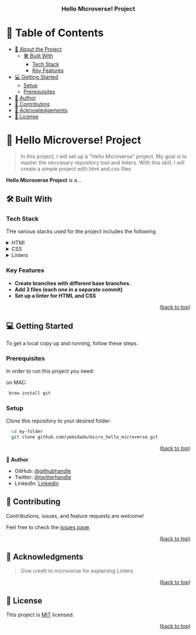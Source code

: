 <a name="readme-top"></a>


<div align="center">

  <h3><b>Hello Microverse! Project</b></h3>

</div>

<!-- TABLE OF CONTENTS -->

# 📗 Table of Contents

- [📖 About the Project](#about-project)
  - [🛠 Built With](#built-with)
    - [Tech Stack](#tech-stack)
    - [Key Features](#key-features)
- [💻 Getting Started](#getting-started)
  - [Setup](#setup)
  - [Prerequisites](#prerequisites)
- [👥 Author](#author)
- [🤝 Contributing](#contributing)
- [🙏 Acknowledgements](#acknowledgements)
- [📝 License](#license)

<!-- PROJECT DESCRIPTION -->

# 📖 Hello Microverse! Project <a name="about-project"></a>

> In this project, I will set up a "Hello Microverse" project. My goal is to master the neccesary repository tool and linters. With this skill, I will create a simple project with html and css files

**Hello Microverse Project** is a...

## 🛠 Built With <a name="built-with"></a>

### Tech Stack <a name="tech-stack"></a>

THe various stacks used for the project includes the following
<details>
  <summary>HTMl</summary>
</details>

<details>
  <summary>CSS</summary>
</details>

<details>
<summary>Linters</summary>
</details>

<!-- Features -->

### Key Features <a name="key-features"></a>


- **Create branches with different base branches.**
- **Add 3 files (each one in a separate commit)**
- **Set up a linter for HTML and CSS**

<p align="right">(<a href="#readme-top">back to top</a>)</p>

<!-- LIVE DEMO -->


## 💻 Getting Started <a name="getting-started"></a>


To get a local copy up and running, follow these steps.

### Prerequisites

In order to run this project you need:


on MAC:

```sh
 brew install git
```


### Setup

Clone this repository to your desired folder:

```sh
  cd my-folder
  git clone github.com/yemidada/micro_hello_microverse.git
```

<p align="right">(<a href="#readme-top">back to top</a>)</p>

<!-- AUTHOR -->

👤 **Author**

- GitHub: [@githubhandle](https://github.com/yemidada)
- Twitter: [@twitterhandle](https://twitter.com/naijavine)
- LinkedIn: [LinkedIn](https://linkedin.com/in/yemidada)


<!-- CONTRIBUTING -->

## 🤝 Contributing <a name="contributing"></a>

Contributions, issues, and feature requests are welcome!

Feel free to check the [issues page](../../issues/).

<p align="right">(<a href="#readme-top">back to top</a>)</p>


<!-- ACKNOWLEDGEMENTS -->

## 🙏 Acknowledgments <a name="acknowledgements"></a>

> Give credit to microverse for explaining Linters 

<p align="right">(<a href="#readme-top">back to top</a>)</p>

<!-- LICENSE -->

## 📝 License <a name="license"></a>

This project is [MIT](./LICENSE) licensed.

<p align="right">(<a href="#readme-top">back to top</a>)</p>
